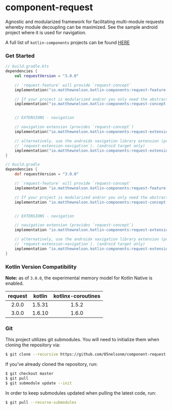 # component-request

Agnostic and modularized framework for facilitating multi-module requests
whereby module decoupling can be maximized. See the sample android project
where it is used for navigation.

A full list of `kotlin-components` projects can be found [HERE](https://kotlin-components.matthewnelson.io)

### Get Started

```kotlin
// build.gradle.kts
dependencies {
    val requestVersion = "3.0.0"

    // `request-feature` will provide `request-concept`
    implementation("io.matthewnelson.kotlin-components:request-feature:$requestVersion")

    // If your project is modularized and/or you only need the abstractions
    implementation("io.matthewnelson.kotlin-components:request-concept:$requestVersion")


    // EXTENSIONS - navigation

    // navigation extension (provides `request-concept`)
    implementation("io.matthewnelson.kotlin-components:request-extension-navigation:$requestVersion")

    // alternatively, use the androidx navigation library extension (provides
    // `request-extension-navigation`). (android target only)
    implementation("io.matthewnelson.kotlin-components:request-extension-navigation-androidx:$requestVersion")
}
```

```groovy
// build.gradle
dependencies {
    def requestVersion = "3.0.0"

    // `request-feature` will provide `request-concept`
    implementation "io.matthewnelson.kotlin-components:request-feature:$requestVersion"

    // If your project is modularized and/or you only need the abstractions
    implementation "io.matthewnelson.kotlin-components:request-concept:$requestVersion"


    // EXTENSIONS - navigation

    // navigation extension (provides `request-concept`)
    implementation "io.matthewnelson.kotlin-components:request-extension-navigation:$requestVersion"

    // alternatively, use the androidx navigation library extension (provides
    // `request-extension-navigation`). (android target only)
    implementation "io.matthewnelson.kotlin-components:request-extension-navigation-androidx:$requestVersion"
}
```

### Kotlin Version Compatibility

**Note:** as of `3.0.0`, the experimental memory model for Kotlin Native is enabled.

|    request    |     kotlin     | kotlinx-coroutines |
| :-----------: | :------------: | :----------------: |
|     2.0.0     |     1.5.31     |       1.5.2        |
|     3.0.0     |     1.6.10     |       1.6.0        |

### Git

This project utilizes git submodules. You will need to initialize them when 
cloning the repository via:

```bash
$ git clone --recursive https://github.com/05nelsonm/component-request.git
```

If you've already cloned the repository, run:
```bash
$ git checkout master
$ git pull
$ git submodule update --init
```

In order to keep submodules updated when pulling the latest code, run:
```bash
$ git pull --recurse-submodules
```
